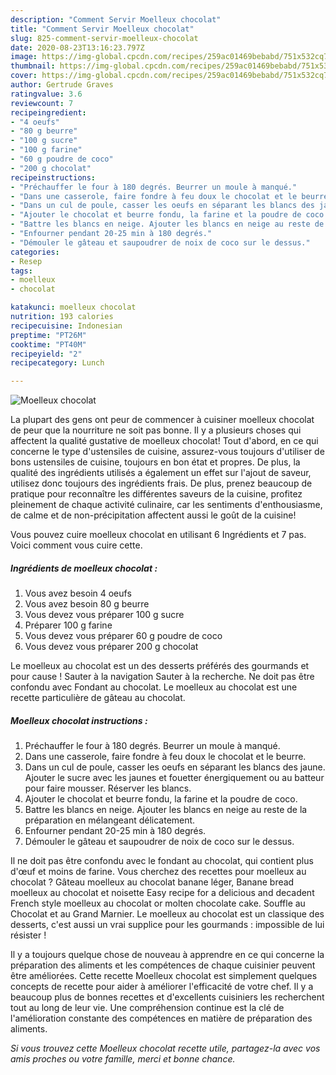 ```yaml
---
description: "Comment Servir Moelleux chocolat"
title: "Comment Servir Moelleux chocolat"
slug: 825-comment-servir-moelleux-chocolat
date: 2020-08-23T13:16:23.797Z
image: https://img-global.cpcdn.com/recipes/259ac01469bebabd/751x532cq70/moelleux-chocolat-photo-principale-de-la-recette.jpg
thumbnail: https://img-global.cpcdn.com/recipes/259ac01469bebabd/751x532cq70/moelleux-chocolat-photo-principale-de-la-recette.jpg
cover: https://img-global.cpcdn.com/recipes/259ac01469bebabd/751x532cq70/moelleux-chocolat-photo-principale-de-la-recette.jpg
author: Gertrude Graves
ratingvalue: 3.6
reviewcount: 7
recipeingredient:
- "4 oeufs"
- "80 g beurre"
- "100 g sucre"
- "100 g farine"
- "60 g poudre de coco"
- "200 g chocolat"
recipeinstructions:
- "Préchauffer le four à 180 degrés. Beurrer un moule à manqué."
- "Dans une casserole, faire fondre à feu doux le chocolat et le beurre."
- "Dans un cul de poule, casser les oeufs en séparant les blancs des jaune. Ajouter le sucre avec les jaunes et fouetter énergiquement ou au batteur pour faire mousser. Réserver les blancs."
- "Ajouter le chocolat et beurre fondu, la farine et la poudre de coco."
- "Battre les blancs en neige. Ajouter les blancs en neige au reste de la préparation en mélangeant délicatement."
- "Enfourner pendant 20-25 min à 180 degrés."
- "Démouler le gâteau et saupoudrer de noix de coco sur le dessus."
categories:
- Resep
tags:
- moelleux
- chocolat

katakunci: moelleux chocolat 
nutrition: 193 calories
recipecuisine: Indonesian
preptime: "PT26M"
cooktime: "PT40M"
recipeyield: "2"
recipecategory: Lunch

---
```



![Moelleux chocolat](https://img-global.cpcdn.com/recipes/259ac01469bebabd/751x532cq70/moelleux-chocolat-photo-principale-de-la-recette.jpg)

La plupart des gens ont peur de commencer à cuisiner moelleux chocolat de peur que la nourriture ne soit pas bonne. Il y a plusieurs choses qui affectent la qualité gustative de moelleux chocolat! Tout d'abord, en ce qui concerne le type d'ustensiles de cuisine, assurez-vous toujours d'utiliser de bons ustensiles de cuisine, toujours en bon état et propres. De plus, la qualité des ingrédients utilisés a également un effet sur l'ajout de saveur, utilisez donc toujours des ingrédients frais. De plus, prenez beaucoup de pratique pour reconnaître les différentes saveurs de la cuisine, profitez pleinement de chaque activité culinaire, car les sentiments d'enthousiasme, de calme et de non-précipitation affectent aussi le goût de la cuisine!

<!--inarticleads1-->

Vous pouvez cuire moelleux chocolat en utilisant 6 Ingrédients et 7 pas. Voici comment vous cuire cette.

##### Ingrédients de moelleux chocolat :

1. Vous avez besoin 4 oeufs
1. Vous avez besoin 80 g beurre
1. Vous devez vous préparer 100 g sucre
1. Préparer 100 g farine
1. Vous devez vous préparer 60 g poudre de coco
1. Vous devez vous préparer 200 g chocolat


Le moelleux au chocolat est un des desserts préférés des gourmands et pour cause ! Sauter à la navigation Sauter à la recherche. Ne doit pas être confondu avec Fondant au chocolat. Le moelleux au chocolat est une recette particulière de gâteau au chocolat. 

<!--inarticleads2-->

##### Moelleux chocolat instructions :

1. Préchauffer le four à 180 degrés. Beurrer un moule à manqué.
1. Dans une casserole, faire fondre à feu doux le chocolat et le beurre.
1. Dans un cul de poule, casser les oeufs en séparant les blancs des jaune. Ajouter le sucre avec les jaunes et fouetter énergiquement ou au batteur pour faire mousser. Réserver les blancs.
1. Ajouter le chocolat et beurre fondu, la farine et la poudre de coco.
1. Battre les blancs en neige. Ajouter les blancs en neige au reste de la préparation en mélangeant délicatement.
1. Enfourner pendant 20-25 min à 180 degrés.
1. Démouler le gâteau et saupoudrer de noix de coco sur le dessus.


Il ne doit pas être confondu avec le fondant au chocolat, qui contient plus d&#39;œuf et moins de farine. Vous cherchez des recettes pour moelleux au chocolat ? Gâteau moelleux au chocolat banane léger, Banane bread moelleux au chocolat et noisette Easy recipe for a delicious and decadent French style moelleux au chocolat or molten chocolate cake. Souffle au Chocolat et au Grand Marnier. Le moelleux au chocolat est un classique des desserts, c&#39;est aussi un vrai supplice pour les gourmands : impossible de lui résister ! 

<!--inarticleads1-->

<p>
Il y a toujours quelque chose de nouveau à apprendre en ce qui concerne la préparation des aliments et les compétences de chaque cuisinier peuvent être améliorées. Cette recette Moelleux chocolat est simplement quelques concepts de recette pour aider à améliorer l'efficacité de votre chef. Il y a beaucoup plus de bonnes recettes et d'excellents cuisiniers les recherchent tout au long de leur vie. Une compréhension continue est la clé de l'amélioration constante des compétences en matière de préparation des aliments.
</p>

<p>
<i>Si vous trouvez cette Moelleux chocolat recette utile, partagez-la avec vos amis proches ou votre famille, merci et bonne chance.</i>
</p>
